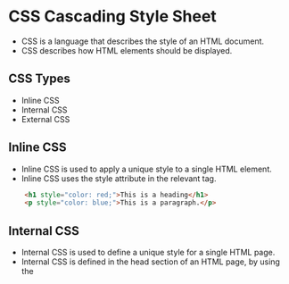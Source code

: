 # CSS Cascading Style Sheet
- CSS is a language that describes the style of an HTML document.
- CSS describes how HTML elements should be displayed.

## CSS Types
- Inline CSS
- Internal CSS
- External CSS

## Inline CSS
- Inline CSS is used to apply a unique style to a single HTML element.
- Inline CSS uses the style attribute in the relevant tag.

```html
    <h1 style="color: red;">This is a heading</h1>
    <p style="color: blue;">This is a paragraph.</p>
```

## Internal CSS
- Internal CSS is used to define a unique style for a single HTML page.
- Internal CSS is defined in the head section of an HTML page, by using the <style> element.

```html
    <head>
        <style>
            body {
                background-color: linen;
            }
            h1 {
                color: maroon;
                margin-left: 40px;
            }
        </style>
    </head>
```

## External CSS
- External CSS is used to define the style for many HTML pages.
- External CSS is written in a separate file.
- External CSS file should not contain any HTML tags.
- External CSS file should be saved with a .css extension.

```html
    <head>
        <link rel="stylesheet" type="text/css" href="mystyle.css">
    </head>
```

## CSS Syntax
